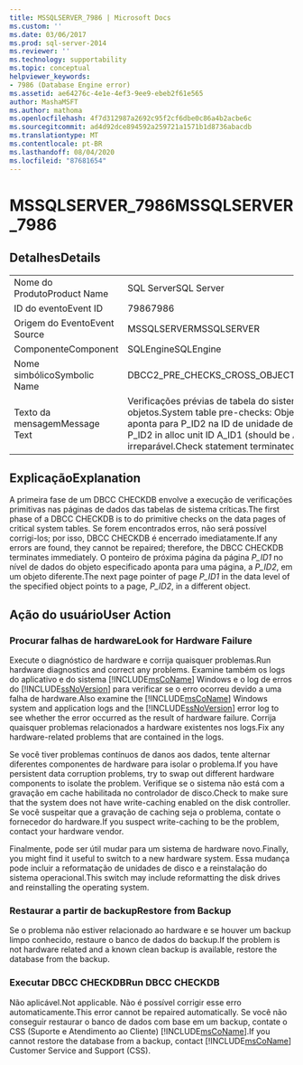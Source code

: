 ```yaml
---
title: MSSQLSERVER_7986 | Microsoft Docs
ms.custom: ''
ms.date: 03/06/2017
ms.prod: sql-server-2014
ms.reviewer: ''
ms.technology: supportability
ms.topic: conceptual
helpviewer_keywords:
- 7986 (Database Engine error)
ms.assetid: ae64276c-4e1e-4ef3-9ee9-ebeb2f61e565
author: MashaMSFT
ms.author: mathoma
ms.openlocfilehash: 4f7d312987a2692c95f2cf6dbe0c86a4b2acbe6c
ms.sourcegitcommit: ad4d92dce894592a259721a1571b1d8736abacdb
ms.translationtype: MT
ms.contentlocale: pt-BR
ms.lasthandoff: 08/04/2020
ms.locfileid: "87681654"
---
```

# <a name="mssqlserver_7986"></a><span data-ttu-id="0e911-102">MSSQLSERVER_7986</span><span class="sxs-lookup"><span data-stu-id="0e911-102">MSSQLSERVER_7986</span></span>
    
## <a name="details"></a><span data-ttu-id="0e911-103">Detalhes</span><span class="sxs-lookup"><span data-stu-id="0e911-103">Details</span></span>  
  
|||  
|-|-|  
|<span data-ttu-id="0e911-104">Nome do Produto</span><span class="sxs-lookup"><span data-stu-id="0e911-104">Product Name</span></span>|<span data-ttu-id="0e911-105">SQL Server</span><span class="sxs-lookup"><span data-stu-id="0e911-105">SQL Server</span></span>|  
|<span data-ttu-id="0e911-106">ID do evento</span><span class="sxs-lookup"><span data-stu-id="0e911-106">Event ID</span></span>|<span data-ttu-id="0e911-107">7986</span><span class="sxs-lookup"><span data-stu-id="0e911-107">7986</span></span>|  
|<span data-ttu-id="0e911-108">Origem do Evento</span><span class="sxs-lookup"><span data-stu-id="0e911-108">Event Source</span></span>|<span data-ttu-id="0e911-109">MSSQLSERVER</span><span class="sxs-lookup"><span data-stu-id="0e911-109">MSSQLSERVER</span></span>|  
|<span data-ttu-id="0e911-110">Componente</span><span class="sxs-lookup"><span data-stu-id="0e911-110">Component</span></span>|<span data-ttu-id="0e911-111">SQLEngine</span><span class="sxs-lookup"><span data-stu-id="0e911-111">SQLEngine</span></span>|  
|<span data-ttu-id="0e911-112">Nome simbólico</span><span class="sxs-lookup"><span data-stu-id="0e911-112">Symbolic Name</span></span>|<span data-ttu-id="0e911-113">DBCC2_PRE_CHECKS_CROSS_OBJECT_LINKAGE</span><span class="sxs-lookup"><span data-stu-id="0e911-113">DBCC2_PRE_CHECKS_CROSS_OBJECT_LINKAGE</span></span>|  
|<span data-ttu-id="0e911-114">Texto da mensagem</span><span class="sxs-lookup"><span data-stu-id="0e911-114">Message Text</span></span>|<span data-ttu-id="0e911-115">Verificações prévias de tabela do sistema: A ID do objeto O_ID tem vínculos de cadeia entre objetos.</span><span class="sxs-lookup"><span data-stu-id="0e911-115">System table pre-checks: Object ID O_ID has cross-object chain linkage.</span></span> <span data-ttu-id="0e911-116">A página P_ID1 aponta para P_ID2 na ID de unidade de alocação A_ID1 (deve ser A_ID2).</span><span class="sxs-lookup"><span data-stu-id="0e911-116">Page P_ID1 points to P_ID2 in alloc unit ID A_ID1 (should be A_ID2).</span></span> <span data-ttu-id="0e911-117">Instrução de verificação encerrada devido a erro irreparável.</span><span class="sxs-lookup"><span data-stu-id="0e911-117">Check statement terminated due to unrepairable error.</span></span>|  
  
## <a name="explanation"></a><span data-ttu-id="0e911-118">Explicação</span><span class="sxs-lookup"><span data-stu-id="0e911-118">Explanation</span></span>  
 <span data-ttu-id="0e911-119">A primeira fase de um DBCC CHECKDB envolve a execução de verificações primitivas nas páginas de dados das tabelas de sistema críticas.</span><span class="sxs-lookup"><span data-stu-id="0e911-119">The first phase of a DBCC CHECKDB is to do primitive checks on the data pages of critical system tables.</span></span> <span data-ttu-id="0e911-120">Se forem encontrados erros, não será possível corrigi-los; por isso, DBCC CHECKDB é encerrado imediatamente.</span><span class="sxs-lookup"><span data-stu-id="0e911-120">If any errors are found, they cannot be repaired; therefore, the DBCC CHECKDB terminates immediately.</span></span> <span data-ttu-id="0e911-121">O ponteiro de próxima página da página *P_ID1* no nível de dados do objeto especificado aponta para uma página, a *P_ID2*, em um objeto diferente.</span><span class="sxs-lookup"><span data-stu-id="0e911-121">The next page pointer of page *P_ID1* in the data level of the specified object points to a page, *P_ID2*, in a different object.</span></span>  
  
## <a name="user-action"></a><span data-ttu-id="0e911-122">Ação do usuário</span><span class="sxs-lookup"><span data-stu-id="0e911-122">User Action</span></span>  
  
### <a name="look-for-hardware-failure"></a><span data-ttu-id="0e911-123">Procurar falhas de hardware</span><span class="sxs-lookup"><span data-stu-id="0e911-123">Look for Hardware Failure</span></span>  
 <span data-ttu-id="0e911-124">Execute o diagnóstico de hardware e corrija quaisquer problemas.</span><span class="sxs-lookup"><span data-stu-id="0e911-124">Run hardware diagnostics and correct any problems.</span></span> <span data-ttu-id="0e911-125">Examine também os logs do aplicativo e do sistema [!INCLUDE[msCoName](../../includes/msconame-md.md)] Windows e o log de erros do [!INCLUDE[ssNoVersion](../../includes/ssnoversion-md.md)] para verificar se o erro ocorreu devido a uma falha de hardware.</span><span class="sxs-lookup"><span data-stu-id="0e911-125">Also examine the [!INCLUDE[msCoName](../../includes/msconame-md.md)] Windows system and application logs and the [!INCLUDE[ssNoVersion](../../includes/ssnoversion-md.md)] error log to see whether the error occurred as the result of hardware failure.</span></span> <span data-ttu-id="0e911-126">Corrija quaisquer problemas relacionados a hardware existentes nos logs.</span><span class="sxs-lookup"><span data-stu-id="0e911-126">Fix any hardware-related problems that are contained in the logs.</span></span>  
  
 <span data-ttu-id="0e911-127">Se você tiver problemas contínuos de danos aos dados, tente alternar diferentes componentes de hardware para isolar o problema.</span><span class="sxs-lookup"><span data-stu-id="0e911-127">If you have persistent data corruption problems, try to swap out different hardware components to isolate the problem.</span></span> <span data-ttu-id="0e911-128">Verifique se o sistema não está com a gravação em cache habilitada no controlador de disco.</span><span class="sxs-lookup"><span data-stu-id="0e911-128">Check to make sure that the system does not have write-caching enabled on the disk controller.</span></span> <span data-ttu-id="0e911-129">Se você suspeitar que a gravação de caching seja o problema, contate o fornecedor do hardware.</span><span class="sxs-lookup"><span data-stu-id="0e911-129">If you suspect write-caching to be the problem, contact your hardware vendor.</span></span>  
  
 <span data-ttu-id="0e911-130">Finalmente, pode ser útil mudar para um sistema de hardware novo.</span><span class="sxs-lookup"><span data-stu-id="0e911-130">Finally, you might find it useful to switch to a new hardware system.</span></span> <span data-ttu-id="0e911-131">Essa mudança pode incluir a reformatação de unidades de disco e a reinstalação do sistema operacional.</span><span class="sxs-lookup"><span data-stu-id="0e911-131">This switch may include reformatting the disk drives and reinstalling the operating system.</span></span>  
  
### <a name="restore-from-backup"></a><span data-ttu-id="0e911-132">Restaurar a partir de backup</span><span class="sxs-lookup"><span data-stu-id="0e911-132">Restore from Backup</span></span>  
 <span data-ttu-id="0e911-133">Se o problema não estiver relacionado ao hardware e se houver um backup limpo conhecido, restaure o banco de dados do backup.</span><span class="sxs-lookup"><span data-stu-id="0e911-133">If the problem is not hardware related and a known clean backup is available, restore the database from the backup.</span></span>  
  
### <a name="run-dbcc-checkdb"></a><span data-ttu-id="0e911-134">Executar DBCC CHECKDB</span><span class="sxs-lookup"><span data-stu-id="0e911-134">Run DBCC CHECKDB</span></span>  
 <span data-ttu-id="0e911-135">Não aplicável.</span><span class="sxs-lookup"><span data-stu-id="0e911-135">Not applicable.</span></span> <span data-ttu-id="0e911-136">Não é possível corrigir esse erro automaticamente.</span><span class="sxs-lookup"><span data-stu-id="0e911-136">This error cannot be repaired automatically.</span></span> <span data-ttu-id="0e911-137">Se você não conseguir restaurar o banco de dados com base em um backup, contate o CSS (Suporte e Atendimento ao Cliente) [!INCLUDE[msCoName](../../includes/msconame-md.md)].</span><span class="sxs-lookup"><span data-stu-id="0e911-137">If you cannot restore the database from a backup, contact [!INCLUDE[msCoName](../../includes/msconame-md.md)] Customer Service and Support (CSS).</span></span>  
  
  
